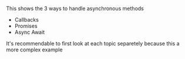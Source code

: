 This shows the 3 ways to handle asynchronous methods

- Callbacks
- Promises
- Async Await

It's recommendable to first look at each topic separetely
because this a more complex example